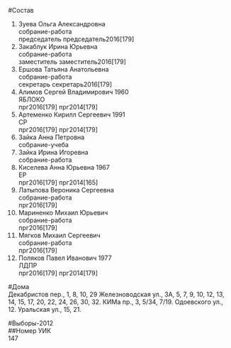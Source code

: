 #Состав  
1. Зуева Ольга Александровна  
    собрание-работа  
    председатель председатель2016[179]  
2. Закаблук Ирина Юрьевна  
    собрание-работа  
    заместитель заместитель2016[179]  
3. Ершова Татьяна Анатольевна  
    собрание-работа  
    секретарь секретарь2016[179]  
4. Алимов Сергей Владимирович 1960  
    ЯБЛОКО  
    прг2016[179] прг2014[179]  
5. Артеменко Кирилл Сергеевич 1991  
    СР  
    прг2016[179] прг2014[179]  
6. Зайка Анна Петровна  
    собрание-учеба  
7. Зайка Ирина Игоревна  
    собрание-работа  
8. Киселева Анна Юрьевна 1967  
    ЕР  
    прг2016[179] прг2014[165]  
9. Латыпова Вероника Сергеевна  
    собрание-работа  
    прг2016[179]  
10. Мариненко Михаил Юрьевич  
    собрание-работа  
    прг2016[179]  
11. Мягков Михаил Сергеевич  
    собрание-работа  
    прг2016[179]  
12. Поляков Павел Иванович 1977  
    ЛДПР  
    прг2016[179] прг2014[179]  
  
#Дома  
Декабристов пер.,     1, 8, 10, 29 Железноводская ул.,     3А, 5, 7, 9, 10, 12, 13, 14, 15, 17, 20, 22, 24, 26, 30, 32. КИМа пр.,     3, 5/34, 7/19. Одоевского ул.,   12. Уральская ул.,     15, 21.  
  
#Выборы-2012  
##Номер УИК  
147  
